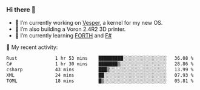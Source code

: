 ### Hi there 👋

<!--
**berkus/berkus** is a ✨ _special_ ✨ repository because its `README.md` (this file) appears on your GitHub profile.

Here are some ideas to get you started:

- 🔭 I’m currently working on ...
- 🌱 I’m currently learning ...
- 👯 I’m looking to collaborate on ...
- 🤔 I’m looking for help with ...
- 💬 Ask me about ...
- 📫 How to reach me: ...
- 😄 Pronouns: ...
- ⚡ Fun fact: ...
-->

- 🔭 I’m currently working on [Vesper](https://github.com/metta-systems/vesper), a kernel for my new OS.
- 🔭 I’m also building a Voron 2.4R2 3D printer.
- 🌱 I’m currently learning [FORTH](http://forth.com/starting-forth/) and [F#](https://fsharpforfunandprofit.com/)

💼 My recent activity:

<!--START_SECTION:waka-->

```txt
Rust              1 hr 53 mins    █████████░░░░░░░░░░░░░░░░   36.08 %
C#                1 hr 30 mins    ███████▒░░░░░░░░░░░░░░░░░   28.86 %
csharp            43 mins         ███▒░░░░░░░░░░░░░░░░░░░░░   13.99 %
XML               24 mins         ██░░░░░░░░░░░░░░░░░░░░░░░   07.93 %
TOML              18 mins         █▒░░░░░░░░░░░░░░░░░░░░░░░   05.81 %
```

<!--END_SECTION:waka-->
